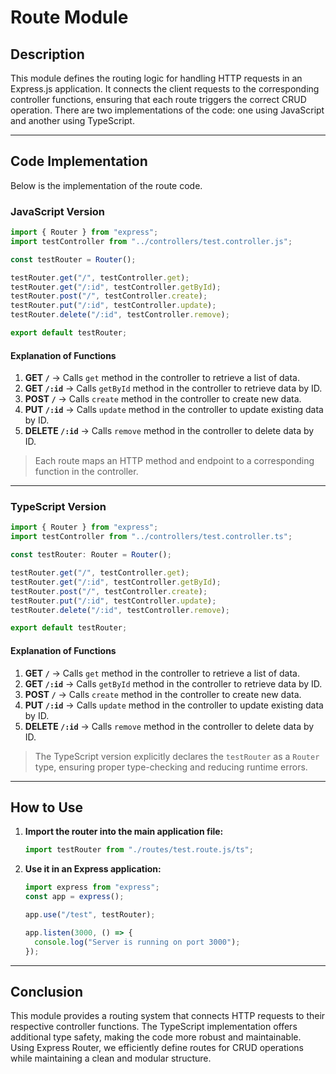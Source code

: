 # Route Module

## Description

This module defines the routing logic for handling HTTP requests in an Express.js application. It connects the client requests to the corresponding controller functions, ensuring that each route triggers the correct CRUD operation. There are two implementations of the code: one using JavaScript and another using TypeScript.

---

## Code Implementation

Below is the implementation of the route code.

### JavaScript Version

```javascript
import { Router } from "express";
import testController from "../controllers/test.controller.js";

const testRouter = Router();

testRouter.get("/", testController.get);
testRouter.get("/:id", testController.getById);
testRouter.post("/", testController.create);
testRouter.put("/:id", testController.update);
testRouter.delete("/:id", testController.remove);

export default testRouter;
```

#### Explanation of Functions

1. **GET `/`** → Calls `get` method in the controller to retrieve a list of data.
2. **GET `/:id`** → Calls `getById` method in the controller to retrieve data by ID.
3. **POST `/`** → Calls `create` method in the controller to create new data.
4. **PUT `/:id`** → Calls `update` method in the controller to update existing data by ID.
5. **DELETE `/:id`** → Calls `remove` method in the controller to delete data by ID.

> Each route maps an HTTP method and endpoint to a corresponding function in the controller.

---

### TypeScript Version

```javascript
import { Router } from "express";
import testController from "../controllers/test.controller.ts";

const testRouter: Router = Router();

testRouter.get("/", testController.get);
testRouter.get("/:id", testController.getById);
testRouter.post("/", testController.create);
testRouter.put("/:id", testController.update);
testRouter.delete("/:id", testController.remove);

export default testRouter;
```

#### Explanation of Functions

1. **GET `/`** → Calls `get` method in the controller to retrieve a list of data.
2. **GET `/:id`** → Calls `getById` method in the controller to retrieve data by ID.
3. **POST `/`** → Calls `create` method in the controller to create new data.
4. **PUT `/:id`** → Calls `update` method in the controller to update existing data by ID.
5. **DELETE `/:id`** → Calls `remove` method in the controller to delete data by ID.

> The TypeScript version explicitly declares the `testRouter` as a `Router` type, ensuring proper type-checking and reducing runtime errors.

---

## How to Use

1. **Import the router into the main application file:**

   ```javascript
   import testRouter from "./routes/test.route.js/ts";
   ```

2. **Use it in an Express application:**

   ```javascript
   import express from "express";
   const app = express();

   app.use("/test", testRouter);

   app.listen(3000, () => {
     console.log("Server is running on port 3000");
   });
   ```

---

## Conclusion

This module provides a routing system that connects HTTP requests to their respective controller functions. The TypeScript implementation offers additional type safety, making the code more robust and maintainable. Using Express Router, we efficiently define routes for CRUD operations while maintaining a clean and modular structure.
